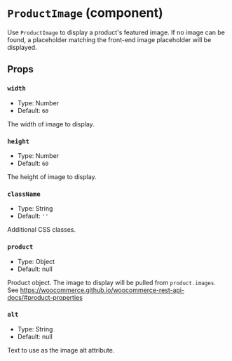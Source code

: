 `ProductImage` (component)
==========================

Use `ProductImage` to display a product's featured image. If no image can be found, a placeholder matching the front-end image
placeholder will be displayed.



Props
-----

### `width`

- Type: Number
- Default: `60`


The width of image to display.


### `height`

- Type: Number
- Default: `60`


The height of image to display.


### `className`

- Type: String
- Default: `''`


Additional CSS classes.


### `product`

- Type: Object
- Default: null


Product object. The image to display will be pulled from `product.images`.
See https://woocommerce.github.io/woocommerce-rest-api-docs/#product-properties


### `alt`

- Type: String
- Default: null


Text to use as the image alt attribute.

